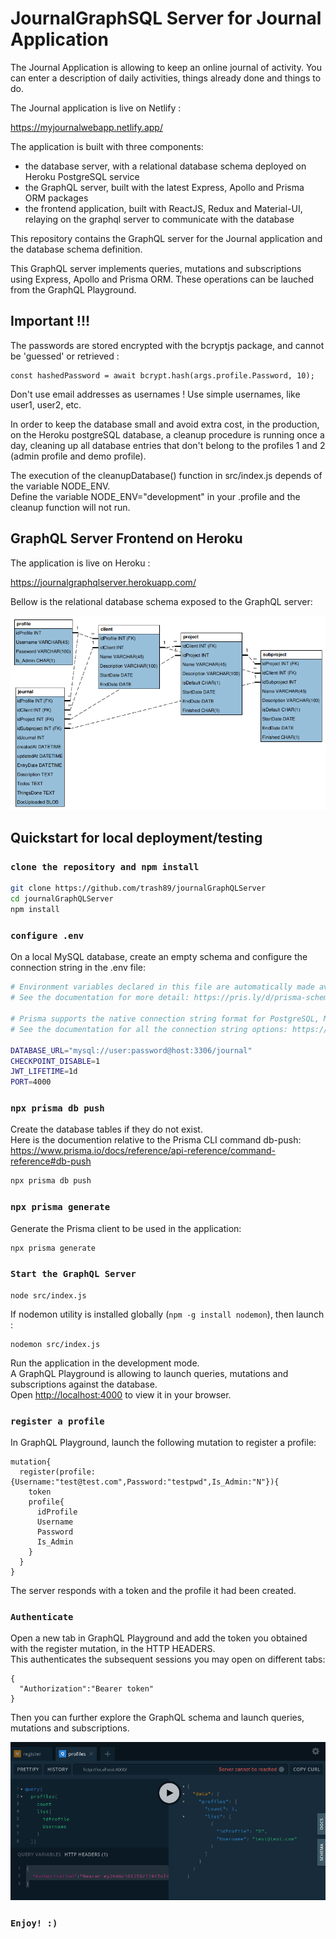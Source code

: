 # JournalGraphSQL Server for Journal Application

The Journal Application is allowing to keep an online journal of activity. You can enter a description of daily activities, things already done and things to do.

The Journal application is live on Netlify :

https://myjournalwebapp.netlify.app/

The application is built with three components:

- the database server, with a relational database schema deployed on Heroku PostgreSQL service
- the GraphQL server, built with the latest Express, Apollo and Prisma ORM packages
- the frontend application, built with ReactJS, Redux and Material-UI, relaying on the graphql server to communicate with the database

This repository contains the GraphQL server for the Journal application and the database schema definition.

This GraphQL server implements queries, mutations and subscriptions using Express, Apollo and Prisma ORM. These operations can be lauched from the GraphQL Playground.

## Important !!!

The passwords are stored encrypted with the bcryptjs package, and cannot be 'guessed' or retrieved :

```
const hashedPassword = await bcrypt.hash(args.profile.Password, 10);
```

Don't use email addresses as usernames ! Use simple usernames, like user1, user2, etc.

In order to keep the database small and avoid extra cost, in the production, on the Heroku postgreSQL database, a cleanup procedure is running once a day, cleaning up all database entries that don't belong to the profiles 1 and 2 (admin profile and demo profile).

The execution of the cleanupDatabase() function in src/index.js depends of the variable NODE_ENV.\
Define the variable NODE_ENV="development" in your .profile and the cleanup function will not run.

## GraphQL Server Frontend on Heroku

The application is live on Heroku :

https://journalgraphqlserver.herokuapp.com/

Bellow is the relational database schema exposed to the GraphQL server:

![Database Schema ](./ERDiagramJournal.png)

## Quickstart for local deployment/testing

### `clone the repository and npm install`

```bash
git clone https://github.com/trash89/journalGraphQLServer
cd journalGraphQLServer
npm install
```

### `configure .env`

On a local MySQL database, create an empty schema and configure the connection string in the .env file:

```bash .env
# Environment variables declared in this file are automatically made available to Prisma.
# See the documentation for more detail: https://pris.ly/d/prisma-schema#accessing-environment-variables-from-the-schema

# Prisma supports the native connection string format for PostgreSQL, MySQL, SQLite, SQL Server, MongoDB and CockroachDB (Preview).
# See the documentation for all the connection string options: https://pris.ly/d/connection-strings

DATABASE_URL="mysql://user:password@host:3306/journal"
CHECKPOINT_DISABLE=1
JWT_LIFETIME=1d
PORT=4000
```

### `npx prisma db push`

Create the database tables if they do not exist.\
Here is the documention relative to the Prisma CLI command db-push: https://www.prisma.io/docs/reference/api-reference/command-reference#db-push

```bash
npx prisma db push
```

### `npx prisma generate`

Generate the Prisma client to be used in the application:

```bash
npx prisma generate
```

### `Start the GraphQL Server`

```
node src/index.js
```

If nodemon utility is installed globally (`npm -g install nodemon`), then launch :

```
nodemon src/index.js
```

Run the application in the development mode.\
A GraphQL Playground is allowing to launch queries, mutations and subscriptions against the database.\
Open [http://localhost:4000](http://localhost:4000) to view it in your browser.

### `register a profile`

In GraphQL Playground, launch the following mutation to register a profile:

```
mutation{
  register(profile:{Username:"test@test.com",Password:"testpwd",Is_Admin:"N"}){
    token
    profile{
      idProfile
      Username
      Password
      Is_Admin
    }
  }
}
```

The server responds with a token and the profile it had been created.

### `Authenticate`

Open a new tab in GraphQL Playground and add the token you obtained with the register mutation, in the HTTP HEADERS.\
This authenticates the subsequent sessions you may open on different tabs:

```
{
  "Authorization":"Bearer token"
}
```

Then you can further explore the GraphQL schema and launch queries, mutations and subscriptions.

![Query](./QueryWithAuthorization.png)

### `Enjoy! :)`
